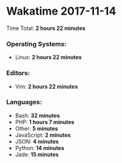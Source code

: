 # Wakatime 2017-11-14

Time Total: **2 hours 22 minutes**

### Operating Systems:
- Linux: **2 hours 22 minutes** 

### Editors:
- Vim: **2 hours 22 minutes** 

### Languages:
- Bash: **32 minutes** 
- PHP: **1 hours 7 minutes** 
- Other: **5 minutes** 
- JavaScript: **2 minutes** 
- JSON: **4 minutes** 
- Python: **14 minutes** 
- Jade: **15 minutes** 

